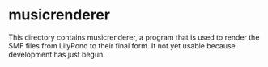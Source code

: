 # musicrenderer
This directory contains musicrenderer, a program that is used to render the SMF files from LilyPond to their final form. It not yet usable because development has just begun.
